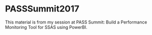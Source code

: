 # PASSSummit2017
This material is from my session at PASS Summit: Build a Performance Monitoring Tool for SSAS using PowerBI.

